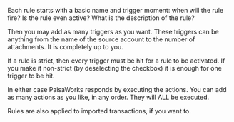 Each rule starts with a basic name and trigger moment: when will the rule fire? Is the rule even active? What is the description of the rule?

Then you may add as many triggers as you want. These triggers can be anything from the name of the source account to the number of attachments. It is completely up to you.

If a rule is strict, then every trigger must be hit for a rule to be activated. If you make it non-strict (by deselecting the checkbox) it is enough for one trigger to be hit.

In either case PaisaWorks responds by executing the actions. You can add as many actions as you like, in any order. They will ALL be executed.

Rules are also applied to imported transactions, if you want to.

